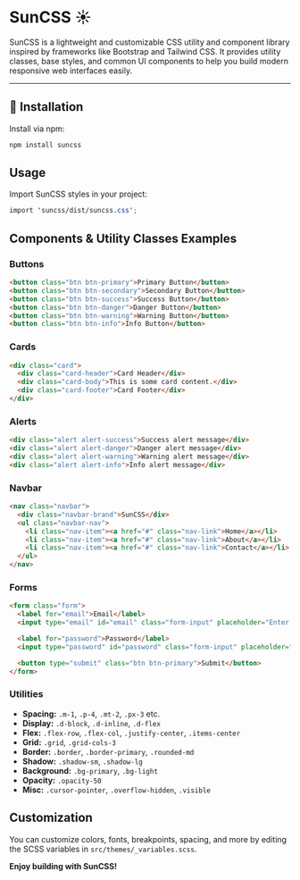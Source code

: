 # SunCSS ☀️

SunCSS is a lightweight and customizable CSS utility and component library inspired by frameworks like Bootstrap and Tailwind CSS. It provides utility classes, base styles, and common UI components to help you build modern responsive web interfaces easily.

---

## 🚀 Installation

Install via npm:

```bash
npm install suncss
```

## Usage

Import SunCSS styles in your project:

```scss
import 'suncss/dist/suncss.css';
```

## Components & Utility Classes Examples

### Buttons

```html
<button class="btn btn-primary">Primary Button</button>
<button class="btn btn-secondary">Secondary Button</button>
<button class="btn btn-success">Success Button</button>
<button class="btn btn-danger">Danger Button</button>
<button class="btn btn-warning">Warning Button</button>
<button class="btn btn-info">Info Button</button>
```

### Cards

```html
<div class="card">
  <div class="card-header">Card Header</div>
  <div class="card-body">This is some card content.</div>
  <div class="card-footer">Card Footer</div>
</div>
```

### Alerts

```html
<div class="alert alert-success">Success alert message</div>
<div class="alert alert-danger">Danger alert message</div>
<div class="alert alert-warning">Warning alert message</div>
<div class="alert alert-info">Info alert message</div>
```

### Navbar

```html
<nav class="navbar">
  <div class="navbar-brand">SunCSS</div>
  <ul class="navbar-nav">
    <li class="nav-item"><a href="#" class="nav-link">Home</a></li>
    <li class="nav-item"><a href="#" class="nav-link">About</a></li>
    <li class="nav-item"><a href="#" class="nav-link">Contact</a></li>
  </ul>
</nav>
```

### Forms

```html
<form class="form">
  <label for="email">Email</label>
  <input type="email" id="email" class="form-input" placeholder="Enter your email" />

  <label for="password">Password</label>
  <input type="password" id="password" class="form-input" placeholder="Enter your password" />

  <button type="submit" class="btn btn-primary">Submit</button>
</form>
```

### Utilities

* **Spacing:** `.m-1`, `.p-4`, `.mt-2`, `.px-3` etc.
* **Display:** `.d-block`, `.d-inline`, `.d-flex`
* **Flex:** `.flex-row`, `.flex-col`, `.justify-center`, `.items-center`
* **Grid:** `.grid`, `.grid-cols-3`
* **Border:** `.border`, `.border-primary`, `.rounded-md`
* **Shadow:** `.shadow-sm`, `.shadow-lg`
* **Background:** `.bg-primary`, `.bg-light`
* **Opacity:** `.opacity-50`
* **Misc:** `.cursor-pointer`, `.overflow-hidden`, `.visible`

## Customization

You can customize colors, fonts, breakpoints, spacing, and more by editing the SCSS variables in `src/themes/_variables.scss`.

**Enjoy building with SunCSS!**